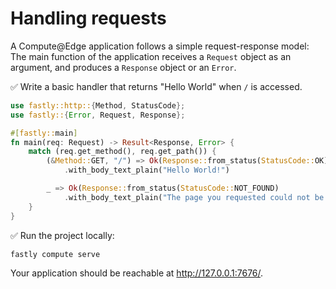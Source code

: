 # Handling requests

A Compute@Edge application follows a simple request-response model:
The main function of the application receives a `Request` object as an argument,
and produces a `Response` object or an `Error`.

✅ Write a basic handler that returns "Hello World" when `/` is accessed.

```rust
use fastly::http::{Method, StatusCode};
use fastly::{Error, Request, Response};

#[fastly::main]
fn main(req: Request) -> Result<Response, Error> {
    match (req.get_method(), req.get_path()) {
        (&Method::GET, "/") => Ok(Response::from_status(StatusCode::OK)
            .with_body_text_plain("Hello World!")

        _ => Ok(Response::from_status(StatusCode::NOT_FOUND)
            .with_body_text_plain("The page you requested could not be found\n")),
    }
}
```

✅ Run the project locally:

```
fastly compute serve
```

Your application should be reachable at <http://127.0.0.1:7676/>.
